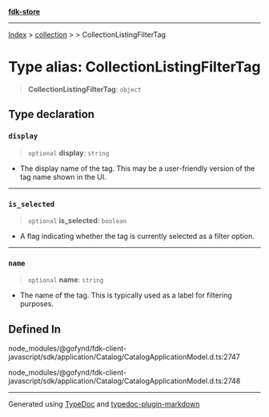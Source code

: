 [**fdk-store**](../../../README.md)
***

[Index](../../../API.md) > [collection](../../README.md) > [<internal>](../README.md) > CollectionListingFilterTag

# Type alias: CollectionListingFilterTag

> **CollectionListingFilterTag**: `object`

## Type declaration

### `display`

> `optional` **display**: `string`

- The display name of the tag. This may be a
user-friendly version of the tag name shown in the UI.

***

### `is_selected`

> `optional` **is\_selected**: `boolean`

- A flag indicating whether the tag is
currently selected as a filter option.

***

### `name`

> `optional` **name**: `string`

- The name of the tag. This is typically used as a
label for filtering purposes.

## Defined In

node\_modules/@gofynd/fdk-client-javascript/sdk/application/Catalog/CatalogApplicationModel.d.ts:2747

node\_modules/@gofynd/fdk-client-javascript/sdk/application/Catalog/CatalogApplicationModel.d.ts:2748

***
Generated using [TypeDoc](https://typedoc.org/) and [typedoc-plugin-markdown](https://www.npmjs.com/package/typedoc-plugin-markdown)
